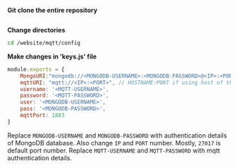 **Git clone the entire repository**

```bash

```

**Change directories**

```bash
cd /website/mqtt/config
```

**Make changes in 'keys.js' file**

```javascript
module.exports = {
    MongoURI:"mongodb://<MONGODB-USERNAME>:<MONGODB-PASSWORD>@<IP>:<PORT-Default-port:27017>/serverCool",
    mqttURI: "mqtt://<IP>:<PORT>", // HOSTNAME:PORT if using host of the broker
    username: '<MQTT-USERNAME>',
    password: '<MQTT-PASSWORD>',
    user: '<MONGODB-USERNAME>',
    pass: '<MONGODB-PASSWORD>',
    mqttPort: 1883
}
```

Replace `MONGODB-USERNAME`  and `MONGODB-PASSWORD` with authentication details of MongoDB database. Also change `IP` and `PORT` number. Mostly, `27017` is default port number. 
Replace `MQTT-USERNAME` and `MQTT-PASSWORD` with mqtt authentication details.
